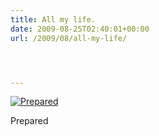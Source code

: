 ```yaml
---
title: All my life.
date: 2009-08-25T02:40:01+00:00
url: /2009/08/all-my-life/




---
```

<div class="flickr">
  <a href="http://www.flickr.com/photos/schreibblogade/3855780385/" title="Prepared"><img src="//farm4.static.flickr.com/3511/3855780385_86f8833d2f.jpg" alt="Prepared" /></a></p>

  <p>
    Prepared
  </p>
</div>
